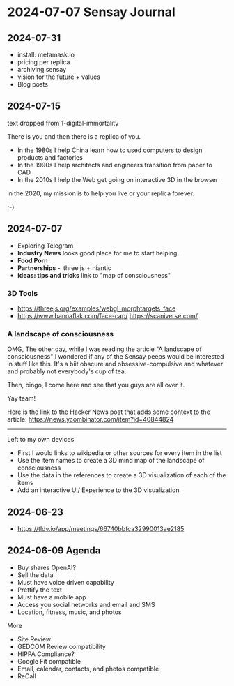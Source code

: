 # 2024-07-07 Sensay Journal

## 2024-07-31

* install: metamask.io
* pricing per replica
* archiving sensay
* vision for the future + values
* Blog posts



## 2024-07-15

text dropped from 1-digital-immortality


There is you and then there is a replica of you.

* In the 1980s I help China learn how to used computers to design products and factories
* In the 1990s I help architects and engineers transition from paper to CAD
* In the 2010s I help the Web get going on interactive 3D in the browser

in the 2020, my mission is to help you live or your replica forever.

;-)





## 2024-07-07

* Exploring Telegram
* **Industry News** looks good place for me to start helping.
* **Food Porn**
* **Partnerships** ~ three.js + niantic
* **ideas: tips and tricks** link to "map of consciousness"


### 3D Tools

* https://threejs.org/examples/webgl_morphtargets_face
* https://www.bannaflak.com/face-cap/
https://scaniverse.com/

### A landscape of consciousness

OMG, The other day, while I was reading the article "A landscape of consciousness" I wondered if any of the Sensay peeps would be interested in stuff like this. It's a biit obscure and obsessive-compulsive and whatever and probably not everybody's cup of tea.

Then, bingo, I come here and see that you guys are all over it.

Yay team!

Here is the link to the Hacker News post  that adds some context to the article:
https://news.ycombinator.com/item?id=40844824

***

Left to my own devices

* First I would links to wikipedia or other sources for every item in the list
* Use the item names to create a 3D mind map of the landscape of consciousness
* Use the data in the references to create a 3D visualization of each of the items
* Add an interactive UI/ Experience to the 3D visualization



## 2024-06-23

* https://tldv.io/app/meetings/66740bbfca32990013ae2185

## 2024-06-09 Agenda

* Buy shares OpenAI?
* Sell the data
* Must have voice driven capability
* Prettify the text
* Must have a mobile app
* Access you social networks and email and SMS
* Location, fitness, music, and photos

More

* Site Review
* GEDCOM Review compatibility
* HIPPA Compliance?
* Google Fit compatible
* Email, calendar, contacts, and photos compatible
* ReCall
